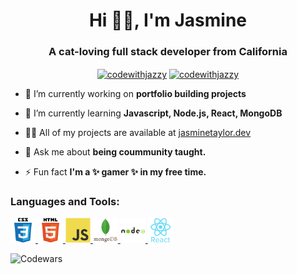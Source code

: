 <h1 align="center">Hi 👋🏾, I'm Jasmine</h1>
<h3 align="center">A cat-loving full stack developer from California</h3>
<p align="center">
  <a href="https://linkedin.com/in/codewithjazzy" target="blank"><img align="center" src="https://img.shields.io/badge/LinkedIn-0077B5?style=for-the-badge&logo=linkedin&logoColor=white" alt="codewithjazzy"/></a>
  <a href="https://twitter.com/codewithjazzy"  target="blank"><img align="center" src="https://img.shields.io/badge/Twitter-1DA1F2?style=for-the-badge&logo=twitter&logoColor=white" alt="codewithjazzy"/></a>
</p>

- 🔭 I’m currently working on **portfolio building projects**

- 🌱 I’m currently learning **Javascript, Node.js, React, MongoDB**

- 👨‍💻 All of my projects are available at [jasminetaylor.dev](jasminetaylor.dev)

- 💬 Ask me about **being coummunity taught.**

- ⚡ Fun fact **I'm a ✨ gamer ✨ in my free time.**

<h3 align="left">Languages and Tools:</h3>
<p align="left"> <a href="https://www.w3schools.com/css/" target="_blank" rel="noreferrer"> <img src="https://raw.githubusercontent.com/devicons/devicon/master/icons/css3/css3-original-wordmark.svg" alt="css3" width="40" height="40"/> </a> <a href="https://www.w3.org/html/" target="_blank" rel="noreferrer"> <img src="https://raw.githubusercontent.com/devicons/devicon/master/icons/html5/html5-original-wordmark.svg" alt="html5" width="40" height="40"/> </a> <a href="https://developer.mozilla.org/en-US/docs/Web/JavaScript" target="_blank" rel="noreferrer"> <img src="https://raw.githubusercontent.com/devicons/devicon/master/icons/javascript/javascript-original.svg" alt="javascript" width="40" height="40"/> </a> <a href="https://www.mongodb.com/" target="_blank" rel="noreferrer"> <img src="https://raw.githubusercontent.com/devicons/devicon/master/icons/mongodb/mongodb-original-wordmark.svg" alt="mongodb" width="40" height="40"/> </a> <a href="https://nodejs.org" target="_blank" rel="noreferrer"> <img src="https://raw.githubusercontent.com/devicons/devicon/master/icons/nodejs/nodejs-original-wordmark.svg" alt="nodejs" width="40" height="40"/> </a> <a href="https://reactjs.org/" target="_blank" rel="noreferrer"> <img src="https://raw.githubusercontent.com/devicons/devicon/master/icons/react/react-original-wordmark.svg" alt="react" width="40" height="40"/> </a> </p>

![Codewars](https://www.codewars.com/users/codewithjazzy/badges/small)

